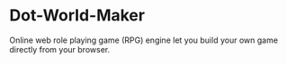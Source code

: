 # Dot-World-Maker
Online web role playing game (RPG) engine let you build your own game directly from your browser.

